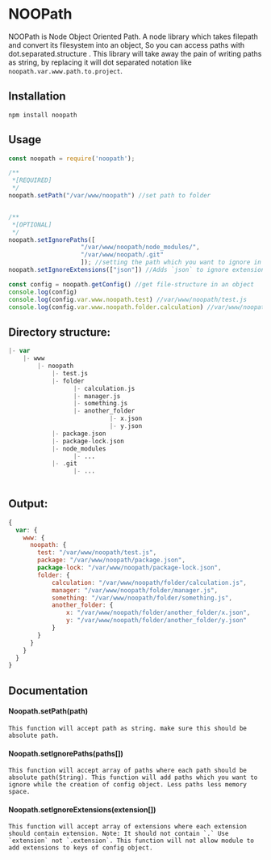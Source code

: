 # NOOPath
NOOPath is Node Object Oriented Path. A node library which takes filepath and convert its filesystem into an object, So you can access paths with dot.separated.structure . This library will take away the pain of writing paths as string, by replacing it will dot separated notation like `noopath.var.www.path.to.project`.


## Installation
`npm install noopath`


## Usage

```javascript
const noopath = require('noopath');

/**
 *[REQUIRED]
 */
noopath.setPath("/var/www/noopath") //set path to folder


/**
 *[OPTIONAL]
 */
noopath.setIgnorePaths([
                    "/var/www/noopath/node_modules/",
                    "/var/www/noopath/.git"
                    ]); //setting the path which you want to ignore in creation of object
noopath.setIgnoreExtensions(["json"]) //Adds `json` to ignore extensions, `js` is already there.

const config = noopath.getConfig() //get file-structure in an object
console.log(config)
console.log(config.var.www.noopath.test) //var/www/noopath/test.js
console.log(config.var.www.noopath.folder.calculation) //var/www/noopath/folder/calculation.js
```

## Directory structure:

```php
|- var
    |- www
        |- noopath
            |- test.js
            |- folder
                  |- calculation.js
                  |- manager.js
                  |- something.js
                  |- another_folder
                            |- x.json
                            |- y.json
            |- package.json
            |- package-lock.json
            |- node_modules
                  |- ...
            |- .git
                  |- ...
            
```
## Output:

```javascript
{
  var: {
    www: {
      noopath: {
        test: "/var/www/noopath/test.js",
        package: "/var/www/noopath/package.json",
        package-lock: "/var/www/noopath/package-lock.json",
        folder: {
            calculation: "/var/www/noopath/folder/calculation.js",
            manager: "/var/www/noopath/folder/manager.js",
            something: "/var/www/noopath/folder/something.js",
            another_folder: {
                x: "/var/www/noopath/folder/another_folder/x.json",
                y: "/var/www/noopath/folder/another_folder/y.json"
            }
        }
      }
    }
  }
}
```
## Documentation

#### Noopath.setPath(path)
```
This function will accept path as string. make sure this should be absolute path.
```

#### Noopath.setIgnorePaths(paths[])
```
This function will accept array of paths where each path should be absolute path(String). This function will add paths which you want to ignore while the creation of config object. Less paths less memory space.
```

#### Noopath.setIgnoreExtensions(extension[])
```
This function will accept array of extensions where each extension should contain extension. Note: It should not contain `.` Use `extension` not `.extension`. This function will not allow module to add extensions to keys of config object.
```
